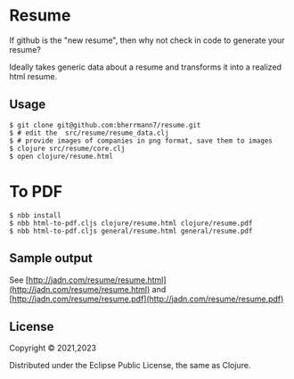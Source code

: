 
# Resume

If github is the "new resume", then why not check in code to generate your resume?

Ideally takes generic data about a resume and transforms it into a realized html resume.

## Usage

    $ git clone git@github.com:bherrmann7/resume.git
	$ # edit the  src/resume/resume_data.clj
	$ # provide images of companies in png format, save them to images
    $ clojure src/resume/core.clj
    $ open clojure/resume.html
	
# To PDF

    $ nbb install
    $ nbb html-to-pdf.cljs clojure/resume.html clojure/resume.pdf
    $ nbb html-to-pdf.cljs general/resume.html general/resume.pdf


## Sample output

See [http://jadn.com/resume/resume.html](http://jadn.com/resume/resume.html)
and [http://jadn.com/resume/resume.pdf](http://jadn.com/resume/resume.pdf)
    

## License

Copyright © 2021,2023

Distributed under the Eclipse Public License, the same as Clojure.
